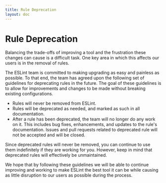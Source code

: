 ```yaml
---
title: Rule Deprecation
layout: doc
---
```

<!-- Note: No pull requests accepted for this file. See README.md in the root directory for details. -->

# Rule Deprecation

Balancing the trade-offs of improving a tool and the frustration these changes can cause is a difficult task. One key area in which this affects our users is in the removal of rules.

The ESLint team is committed to making upgrading as easy and painless as possible. To that end, the team has agreed upon the following set of guidelines for deprecating rules in the future. The goal of these guidelines is to allow for improvements and changes to be made without breaking existing configurations.

* Rules will never be removed from ESLint.
* Rules will be deprecated as needed, and marked as such in all documentation.
* After a rule has been deprecated, the team will no longer do any work on it. This includes bug fixes, enhancements, and updates to the rule's documentation. Issues and pull requests related to deprecated rule will not be accepted and will be closed.

Since deprecated rules will never be removed, you can continue to use them indefinitely if they are working for you. However, keep in mind that deprecated rules will effectively be unmaintained.

We hope that by following these guidelines we will be able to continue improving and working to make ESLint the best tool it can be while causing as little disruption to our users as possible during the process.
